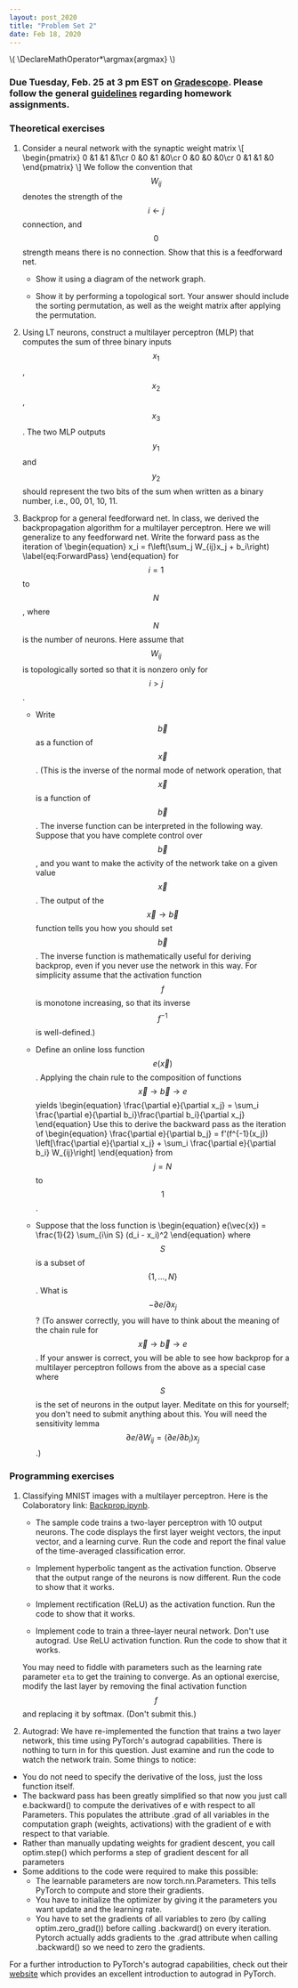 ```yaml
---
layout: post_2020
title: "Problem Set 2"
date: Feb 18, 2020
---
```

\\(
\DeclareMathOperator*\argmax{argmax}
\\)

### Due Tuesday, Feb. 25 at 3 pm EST on [Gradescope](https://www.gradescope.com/courses/87954/assignments/362975). Please follow the general [guidelines](https://cos485.github.io/2020/02/03/homework-guidelines.html) regarding homework assignments.

### Theoretical exercises

1. Consider a neural network with the synaptic weight matrix
\\[
\begin{pmatrix}
0 &1 &1 &1\cr
0 &0 &1 &0\cr
0 &0 &0 &0\cr
0 &1 &1 &0
\end{pmatrix}
\\]
We follow the convention that $$W_{ij}$$ denotes the strength of the $$i\leftarrow j$$ connection, and $$0$$ strength means there is no connection.  Show that this is a feedforward net.

   - Show it using a diagram of the network graph.

   - Show it by performing a topological sort. Your answer should include the sorting permutation, as well as the weight matrix after applying the permutation.

2. Using LT neurons, construct a multilayer perceptron (MLP) that computes the sum of three binary inputs $$x_{1}$$, $$x_{2}$$, $$x_{3}$$. The two MLP outputs $$y_{1}$$ and $$y_{2}$$ should represent the two bits of the sum when written as a binary number, i.e., 00, 01, 10, 11.

3. Backprop for a general feedforward net. In class, we derived the backpropagation algorithm for a multilayer perceptron.  Here we will generalize to any feedforward net.  Write the forward pass as the iteration of
\begin{equation}
x_i = f\left(\sum_j W_{ij}x_j + b_i\right)
\label{eq:ForwardPass}
\end{equation}
for $$i=1$$ to $$N$$, where $$N$$ is the number of neurons.  Here assume that $$W_{ij}$$ is topologically sorted so that it is nonzero only for $$i>j$$.
   - Write $$\vec{b}$$ as a function of $$\vec{x}$$.  (This is the inverse of the normal mode of network operation, that $$\vec{x}$$ is a function of $$\vec{b}$$.  The inverse function can be interpreted in the following way.  Suppose that you have complete control over $$\vec{b}$$, and you want to make the activity of the network take on a given value $$\vec{x}$$.  The output of the $$\vec{x}\to\vec{b}$$ function tells you how you should set $$\vec{b}$$.  The inverse function is mathematically useful for deriving backprop, even if you never use the network in this way. For simplicity assume that the activation function $$f$$ is monotone increasing, so that its inverse $$f^{-1}$$ is well-defined.)

   - Define an online loss function $$e(\vec{x})$$.  Applying the chain rule to the composition of functions $$\vec{x}\to\vec{b}\to e$$ yields
\begin{equation}
   \frac{\partial e}{\partial x_j} = \sum_i \frac{\partial e}{\partial b_i}\frac{\partial b_i}{\partial x_j}
\end{equation}
Use this to derive the backward pass as the iteration of
\begin{equation}
\frac{\partial e}{\partial b_j} = f'(f^{-1}(x_j)) \left[\frac{\partial e}{\partial x_j} + \sum_i \frac{\partial e}{\partial b_i} W_{ij}\right]
\end{equation}
from $$j=N$$ to $$1$$.

   - Suppose that the loss function is
     \begin{equation}
     e(\vec{x}) = \frac{1}{2} \sum_{i\in S} (d_i - x_i)^2
     \end{equation}
     where $$S$$ is a subset of $$\{1,\ldots,N\}$$.  What is $$-\partial e/\partial x_j$$?  (To answer correctly, you will have to think about the meaning of the chain rule for $$\vec{x}\to\vec{b}\to e$$. If your answer is correct, you will be able to see how backprop for a multilayer perceptron follows from the above as a special case where $$S$$ is the set of neurons in the output layer.  Meditate on this for yourself; you don't need to submit anything about this. You will need the sensitivity lemma $$\partial e/\partial W_{ij} = \left(\partial e/\partial b_i\right)x_j$$.)

### Programming exercises

1. Classifying MNIST images with a multilayer perceptron.
Here is the Colaboratory link: [Backprop.ipynb](https://drive.google.com/file/d/15h9nEBY5wDExLYqfQIxPxRNjSDpohBl8/view?usp=sharing).
   - The sample code trains a two-layer perceptron with 10 output neurons. The code displays the first layer weight vectors, the input vector, and a learning curve.  Run the code and report the final value of the time-averaged classification error.

   - Implement hyperbolic tangent as the activation function. Observe that the output range of the neurons is now different. Run the code to show that it works.

   - Implement rectification (ReLU) as the activation function. Run the code to show that it works.

   - Implement code to train a three-layer neural network. Don't use autograd. Use ReLU activation function.  Run the code to show that it works.

   You may need to fiddle with parameters such as the learning rate parameter `eta` to get the training to converge.  As an optional exercise, modify the last layer by removing the final activation function $$f$$ and replacing it by softmax. (Don't submit this.)

2. Autograd: We have re-implemented the function that trains a two layer network, this time using PyTorch's autograd capabilities. There is nothing to turn in for this question. Just examine and run the code to watch the network train. Some things to notice:
  - You do not need to specify the derivative of the loss, just the loss function itself.
  - The backward pass has been greatly simplified so that now you just call e.backward() to compute the derivatives of e with respect to all Parameters. This populates the attribute .grad of all variables in the computation graph (weights, activations) with the gradient of e with respect to that variable.
  - Rather than manually updating weights for gradient descent, you call optim.step() which performs a step of gradient descent for all parameters
  - Some additions to the code were required to make this possible:
    - The learnable parameters are now torch.nn.Parameters. This tells PyTorch to compute and store their gradients.
    - You have to initialize the optimizer by giving it the parameters you want update and the learning rate.
    - You have to set the gradients of all variables to zero (by calling optim.zero_grad()) before calling .backward() on every iteration. Pytorch actually adds gradients to the .grad attribute when calling .backward() so we need to zero the gradients.


  For a further introduction to PyTorch's autograd capabilities, check out their [website](https://pytorch.org/tutorials/beginner/deep_learning_60min_blitz.html) which provides an excellent introduction to autograd in PyTorch.
